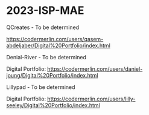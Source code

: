 # 2023-ISP-MAE

QCreates - To be determined

  https://codermerlin.com/users/qasem-abdeljaber/Digital%20Portfolio/index.html

Denial-River - To be determined

  Digital Portfolio: https://codermerlin.com/users/daniel-joung/Digital%20Portfolio/index.html

LiIlypad - To be determined

  Digital Portfolio: https://codermerlin.com/users/lilly-seeley/Digital%20Portfolio/index.html
